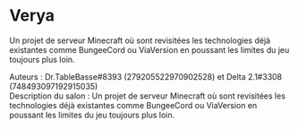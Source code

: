 # Verya

Un projet de serveur Minecraft où sont revisitées les technologies déjà existantes comme BungeeCord ou ViaVersion en poussant les limites du jeu toujours plus loin.

Auteurs : Dr.TableBasse#8393 (279205522970902528) et Delta 2.1#3308 (748493097192915035)   
Description du salon : Un projet de serveur Minecraft où sont revisitées les technologies déjà existantes comme BungeeCord ou ViaVersion en poussant les limites du jeu toujours plus loin.
